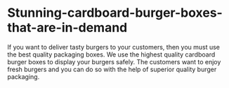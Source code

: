 # Stunning-cardboard-burger-boxes-that-are-in-demand
If you want to deliver tasty burgers to your customers, then you must use the best quality packaging boxes. We use the highest quality cardboard burger boxes to display your burgers safely. The customers want to enjoy fresh burgers and you can do so with the help of superior quality burger packaging.
